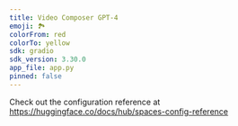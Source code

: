 ```yaml
---
title: Video Composer GPT-4
emoji: 🏞
colorFrom: red
colorTo: yellow
sdk: gradio
sdk_version: 3.30.0
app_file: app.py
pinned: false
---
```


Check out the configuration reference at https://huggingface.co/docs/hub/spaces-config-reference
